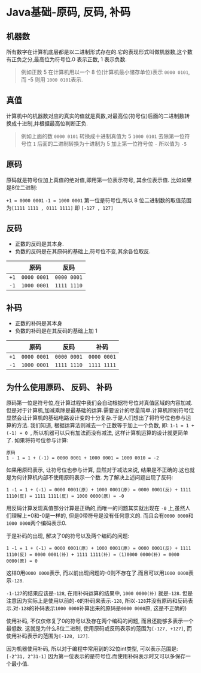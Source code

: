 # Java基础-原码, 反码, 补码

## 机器数

所有数字在计算机底层都是以二进制形式存在的.它的表现形式叫做机器数,这个数有正负之分,最高位为符号位.0 表示正数, 1 表示负数.

> 例如正数 5 在计算机用以一个 8 位(计算机最小储存单位)表示 `0000 0101`, 而 -5 则用 `1000 0101`表示.

## 真值

计算机中的机器数对应的真实的值就是真数,对最高位(符号位)后面的二进制数转换成十进制,并根据最高位判断正负.

> 例如上面的数 `0000 0101` 转换成十进制真值为 5 
> `1000 0101` 去除第一位符号位 `1` 后面的二进制转换为十进制为 5 加上第一位符号位 `-` 所以值为 `-5`

## 原码

原码就是符号位加上真值的绝对值,即用第一位表示符号, 其余位表示值. 比如如果是8位二进制:

`+1 = 0000 0001`
`-1 = 1000 0001`
第一位是符号位,所以 8 位二进制数的取值范围为`[1111 1111 , 0111 1111]`
即 `[-127 , 127]`

## 反码

* 正数的反码是其本身.
* 负数的反码是在其原码的基础上,符号位不变,其余各位取反.

|      | 原码        | 反码        |
| ---- | ----------- | ----------- |
| `+1` | `0000 0001` | `0000 0001` |
| `-1` | `1000 0001` | `1111 1110` |

## 补码

* 正数的补码是其本身
* 负数的补码是在其反码的基础上加 1

|   |原码|反码|补码|
|---| --- | --- | --- |
|`+1`|`0000 0001`| `0000 0001`| `0000 0001`
|`-1`|`1000 0001`| `1111 1110`| `1111 1111`


## 为什么使用原码、 反码、 补码

原码第一位是符号位,在计算过程中我们会自动根据符号位对真值区域的内容加减.但是对于计算机,加减乘除是最基础的运算.需要设计的尽量简单.计算机辨别符号位显然会让计算机的基础电路设计变的十分复杂.于是人们想出了将符号位也参与运算的方法. 我们知道, 根据运算法则减去一个正数等于加上一个负数, 即: `1-1 = 1 + (-1) = 0 `, 所以机器可以只有加法而没有减法, 这样计算机运算的设计就更简单了.
如果将符号位参与计算:

```
原码
1 - 1 = 1 + (-1) = 0000 0001 + 1000 0001 = 1000 0010 = -2
```

如果用原码表示, 让符号位也参与计算, 显然对于减法来说, 结果是不正确的.这也就是为何计算机内部不使用原码表示一个数.
为了解决上述问题出现了反码:

```
1 -1 = 1 + (-1) = 0000 0001(原) + 1000 0001(原) = 0000 0001(反) + 1111 1110(反) = 1111 1111(反) = 1000 0000(原) = -0
```

用反码计算发现真值部分计算是正确的,而唯一的问题其实就出现在 `-0` 上,虽然人们理解上+0和-0是一样的, 但是0带符号是没有任何意义的. 而且会有`0000 0000`和`1000 0000`两个编码表示0.

于是补码的出现, 解决了0的符号以及两个编码的问题:

```
1 -1 = 1 + (-1) = 0000 0001(原) + 1000 0001(原) = 0000 0001(反) + 1111 1110(反) = 0000 0001(补) + 1111 1111(补) = (1)0000 0000(补) = 0000 0000(原) = 0
```

这样0用`0000 0000`表示, 而以前出现问题的-0则不存在了.而且可以用`1000 0000`表示`-128`.

`-1-127`的结果应该是`-128`, 在用补码运算的结果中, `1000 0000(补)` 就是`-128`. 但是注意因为实际上是使用以前的`-0`的补码来表示`-128`, 所以`-128`并没有原码和反码表示.对`-128`的补码表示`1000 0000`补算出来的原码是`0000 0000`原, 这是不正确的)

使用补码, 不仅仅修复了0的符号以及存在两个编码的问题, 而且还能够多表示一个最低数. 这就是为什么8位二进制, 使用原码或反码表示的范围为`[-127, +127]`, 而使用补码表示的范围为`[-128, 127]`.

因为机器使用补码, 所以对于编程中常用到的32位int类型, 可以表示范围是: `[-2^31, 2^31-1]` 因为第一位表示的是符号位.而使用补码表示时又可以多保存一个最小值.